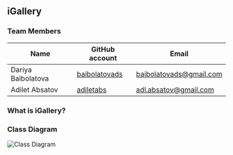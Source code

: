## iGallery

### Team Members
| Name | GitHub account | Email |
| --- | --- | --- |
| Dariya Baibolatova | [baibolatovads](https://github.com/baibolatovads/) | baibolatovads@gmail.com |
| Adilet Absatov | [adiletabs](https://github.com/adiletabs/) | adl.absatov@gmail.com |

### What is iGallery?

### Class Diagram
![Class Diagram](https://ibb.co/XLqRQsz)
